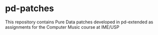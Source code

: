 # pd-patches

This repository contains Pure Data patches developed in pd-extended as assignments for the Computer Music course at IME/USP
